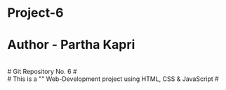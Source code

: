 # Project-6

# Author - Partha Kapri
<br>
# Git Repository No. 6 #
<br>
# This is a "" Web-Development project using HTML, CSS & JavaScript #
